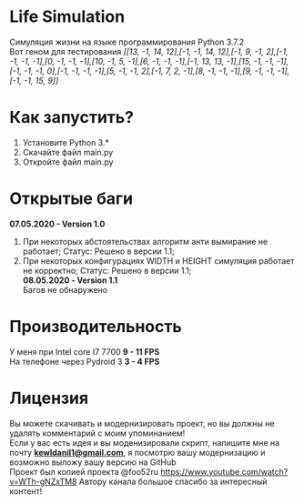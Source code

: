 # Life Simulation
Симуляция жизни на языке программирования Python 3.7.2 <br/>
Вот геном для тестирования *[[13, -1, 14, 12],[-1, -1, 14, 12],[-1, 9, -1, 2],[-1, -1, -1, -1],[0, -1, -1, -1],[10, -1, 5, -1],[6, -1, -1, -1],[-1, 13, 13, -1],[15, -1, -1, -1],[-1, -1, -1, 0],[-1, -1, -1, -1],[5, -1, -1, 2],[-1, 7, 2, -1],[8, -1, -1, -1],[9, -1, -1, -1],[-1, -1, 15, 9]]*

# Как запустить?
1. Установите Python 3.* <br/>
2. Скачайте файл main.py <br/>
4. Откройте файл main.py <br/>

# Открытые баги
**07.05.2020 - Version 1.0** <br/>
1. При некоторых абстоятельствах алгоритм анти вымирание не работает; Статус: Решено в версии 1.1; <br/>
2. При некоторых конфигурациях WIDTH и HEIGHT симуляция работает не корректно; Статус: Решено в версии 1.1; <br/>
**08.05.2020 - Version 1.1** <br/>
Багов не обнаружено

# Производительность
У меня при Intel core I7 7700 **9 - 11 FPS** <br/>
На телефоне через Pydroid 3 **3 - 4 FPS** <br/>

# Лицензия
Вы можете скачивать и модернизировать проект, но вы должны не удалять комментарий с моим упоминанием! <br/>
Если у вас есть идея и вы моденизировали скрипт, напишите мне на почту **kewldanil1@gmail.com**, я посмотрю вашу модернизацию и возможно выложу вашу версию на GitHub <br/>
Проект был копией проекта @foo52ru https://www.youtube.com/watch?v=WTh-gNZxTM8 Автору канала большое спасибо за интересный контент!

